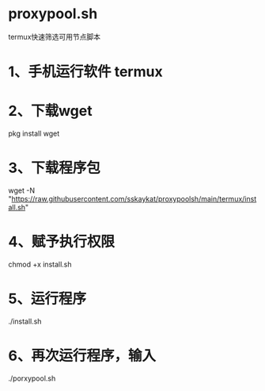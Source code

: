 # proxypool.sh

termux快速筛选可用节点脚本
# 1、手机运行软件 termux
# 2、下载wget
pkg install wget
# 3、下载程序包
wget -N "https://raw.githubusercontent.com/sskaykat/proxypoolsh/main/termux/install.sh"
# 4、赋予执行权限
chmod +x install.sh
# 5、运行程序
./install.sh
# 6、再次运行程序，输入
./porxypool.sh
